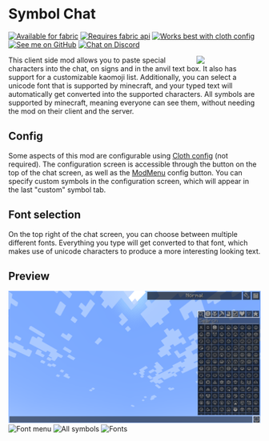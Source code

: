 # Symbol Chat

[<img alt="Available for fabric" height="56" src="https://cdn.jsdelivr.net/npm/@intergrav/devins-badges@2.8.0/assets/cozy/supported/fabric_vector.svg">](https://fabricmc.net/)
[<img alt="Requires fabric api" height="56" src="https://cdn.jsdelivr.net/npm/@intergrav/devins-badges@2.8.0/assets/cozy/requires/fabric-api_vector.svg">](https://modrinth.com/mod/fabric-api)
[<img alt="Works best with cloth config" height="56" src="https://cdn.jsdelivr.net/npm/@intergrav/devins-badges@2/assets/cozy/requires/cloth-config-api_vector.svg">](https://modrinth.com/mod/cloth-config)
[<img alt="See me on GitHub" height="56" src="https://cdn.jsdelivr.net/npm/@intergrav/devins-badges@2.8.0/assets/cozy/social/github-singular_vector.svg">](https://github.com/replaceitem)
[<img alt="Chat on Discord" height="56" src="https://cdn.jsdelivr.net/npm/@intergrav/devins-badges@2.8.0/assets/cozy/social/discord-singular_vector.svg">](https://discord.gg/etTDQAVSgt)

<img src="https://raw.githubusercontent.com/replaceitem/symbol-chat/master/images/icon.png" align="right" width="128px"/>

This client side mod allows you to paste special characters into the chat, on signs and in the anvil text box.
It also has support for a customizable kaomoji list.
Additionally, you can select a unicode font that is supported by minecraft,
and your typed text will automatically get converted into the supported characters.
All symbols are supported by minecraft, meaning everyone can see them, without needing the mod on their client and the server.

## Config

Some aspects of this mod are configurable using [Cloth config](https://www.curseforge.com/minecraft/mc-mods/cloth-config) (not required).
The configuration screen is accessible through the button on the top of the chat screen, as well as the [ModMenu](https://modrinth.com/mod/modmenu) config button.
You can specify custom symbols in the configuration screen, which will appear in the last "custom" symbol tab.

## Font selection

On the top right of the chat screen, you can choose between multiple different fonts.
Everything you type will get converted to that font,
which makes use of unicode characters to produce a more interesting looking text.

## Preview

![Symbol menu](https://raw.githubusercontent.com/replaceitem/symbol-chat/master/images/symbol_menu.png)
![Font menu](https://raw.githubusercontent.com/replaceitem/symbol-chat/master/images/font_menu.png)
![All symbols](https://raw.githubusercontent.com/replaceitem/symbol-chat/master/images/symbol_list.png)
![Fonts](https://raw.githubusercontent.com/replaceitem/symbol-chat/master/images/fonts.png)